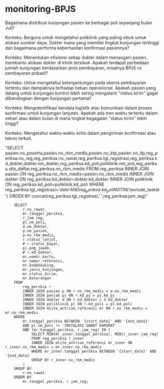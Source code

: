 # monitoring-BPJS
Bagaimana distribusi kunjungan pasien ke berbagai poli sepanjang bulan Juli?

Konteks: Berguna untuk mengetahui poliklinik yang paling sibuk untuk alokasi sumber daya.
Dokter mana yang memiliki tingkat kunjungan tertinggi dan bagaimana performa keberhasilan konfirmasi pasiennya?

Konteks: Menentukan efisiensi setiap dokter dalam menangani pasien, membantu alokasi dokter di klinik tersibuk.
Apakah terdapat perbedaan jumlah kunjungan berdasarkan jenis pembayaran, misalnya BPJS vs pembayaran pribadi?

Konteks: Untuk mengetahui ketergantungan pada skema pembayaran tertentu dan dampaknya terhadap beban operasional.
Apakah pasien yang datang untuk kunjungan kontrol lebih sering mengalami "status kirim" gagal dibandingkan dengan kunjungan pertama?

Konteks: Mengidentifikasi kendala logistik atau komunikasi dalam proses konfirmasi untuk kunjungan lanjutan.
Apakah ada tren waktu tertentu dalam sehari atau dalam bulan di mana tingkat kegagalan "status kirim" lebih tinggi?

Konteks: Mengetahui waktu-waktu kritis dalam pengiriman konfirmasi atau teknis terkait.


"SELECT pasien.no_peserta,pasien.no_rkm_medis,pasien.no_ktp,pasien.no_tlp,reg_periksa.no_reg,reg_periksa.no_rawat,reg_periksa.tgl_registrasi,reg_periksa.kd_dokter,dokter.nm_dokter,reg_periksa.kd_poli,poliklinik.nm_poli,reg_periksa.stts_daftar,reg_periksa.no_rkm_medis
      FROM reg_periksa INNER JOIN pasien ON reg_periksa.no_rkm_medis=pasien.no_rkm_medis INNER JOIN dokter ON reg_periksa.kd_dokter=dokter.kd_dokter INNER JOIN poliklinik ON reg_periksa.kd_poli=poliklinik.kd_poli WHERE reg_periksa.tgl_registrasi='$date' AND reg_periksa.kd_poli NOT IN ('$exclude_taskid')
      ORDER BY concat(reg_periksa.tgl_registrasi,' ',reg_periksa.jam_reg)"


        SELECT
            r.no_rawat,
            mr.tanggal_periksa,
            r.jam_reg,
            pl.nm_poli,
            d.nm_dokter,
            p.nm_pasien,
            p.no_rkm_medis,
            r.status_lanjut,
            # r.status_bayar,
            pj.png_jawab,
            # r.kd_dokter,
            mr.nomor_kartu,
            mr.nomor_referensi,
            mr.kodebooking,
            mr.jenis_kunjungan,
            mr.status_kirim,
            mr.keterangan
        FROM
            reg_periksa r
            INNER JOIN pasien p ON r.no_rkm_medis = p.no_rkm_medis
            INNER JOIN penjab pj ON r.kd_pj = pj.kd_pj
            INNER JOIN dokter d ON r.kd_dokter = d.kd_dokter
            INNER JOIN poliklinik pl ON r.kd_poli = pl.kd_poli
            INNER JOIN mlite_antrian_referensi mr ON r.no_rkm_medis = mr.no_rkm_medis
        WHERE
            mr.tanggal_periksa BETWEEN '{start_date}' AND '{end_date}'
            AND pl.nm_poli != 'INSTALASI GAWAT DARURAT'
            AND (mr.tanggal_periksa, r.jam_reg) IN (
                SELECT MIN(mr_inner.tanggal_periksa), MIN(r_inner.jam_reg)
                FROM reg_periksa r_inner
                INNER JOIN mlite_antrian_referensi mr_inner ON r_inner.no_rkm_medis = mr_inner.no_rkm_medis
                WHERE mr_inner.tanggal_periksa BETWEEN '{start_date}' AND '{end_date}'
                GROUP BY r_inner.no_rkm_medis
            )
        GROUP BY
            r.no_rawat
        ORDER BY
            mr.tanggal_periksa, r.jam_reg;